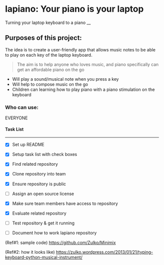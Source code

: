 # lapiano: Your piano is your laptop
Turning your laptop keyboard to a piano
__

## Purposes of this project: 

The idea is to create a user-friendly app that allows music notes to be able to play on each key of the laptop keyboard. 
>The aim is to help anyone who loves music, and piano specifically can get an affordable piano on the go

* Will play a sound/musical note when you press a key
* Will help to compose music on the go
* Children can learning how to play piano with a piano stimulation on the keyboard

### Who can use: 
EVERYONE

#### Task List
___

- [x] Set up README
- [x] Setup task list with check boxes
- [x] Find related repository
- [x] Clone repository into team
- [x] Ensure repository is public
- [ ] Assign an open source license
- [x] Make sure team members have access to repository

- [x] Evaluate related repository
- [ ] Test repository & get it running
- [ ] Document how to work lapiano repository 
   

(Ref#1: sample code) https://github.com/Zulko/Minimix

(Ref#2: how it looks like) https://zulko.wordpress.com/2013/01/21/typing-keyboard-python-musical-instrument/
